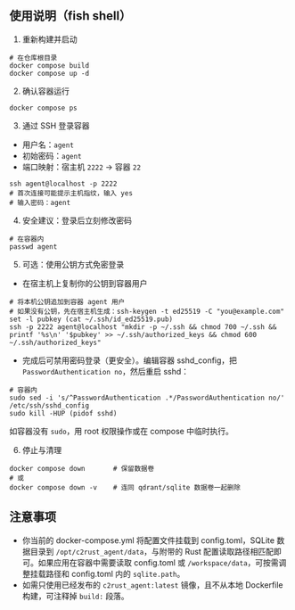 ## 使用说明（fish shell）

1) 重新构建并启动
```fish
# 在仓库根目录
docker compose build
docker compose up -d
```

2) 确认容器运行
```fish
docker compose ps
```

3) 通过 SSH 登录容器
- 用户名：`agent`
- 初始密码：`agent`
- 端口映射：宿主机 `2222` -> 容器 `22`
```fish
ssh agent@localhost -p 2222
# 首次连接可能提示主机指纹，输入 yes
# 输入密码：agent
```

4) 安全建议：登录后立刻修改密码
```fish
# 在容器内
passwd agent
```

5) 可选：使用公钥方式免密登录
- 在宿主机上复制你的公钥到容器用户
```fish
# 将本机公钥追加到容器 agent 用户
# 如果没有公钥，先在宿主机生成：ssh-keygen -t ed25519 -C "you@example.com"
set -l pubkey (cat ~/.ssh/id_ed25519.pub)
ssh -p 2222 agent@localhost "mkdir -p ~/.ssh && chmod 700 ~/.ssh && printf '%s\n' '$pubkey' >> ~/.ssh/authorized_keys && chmod 600 ~/.ssh/authorized_keys"
```
- 完成后可禁用密码登录（更安全）。编辑容器 sshd_config，把 `PasswordAuthentication no`，然后重启 sshd：
```fish
# 容器内
sudo sed -i 's/^PasswordAuthentication .*/PasswordAuthentication no/' /etc/ssh/sshd_config
sudo kill -HUP (pidof sshd)
```
如容器没有 `sudo`，用 root 权限操作或在 compose 中临时执行。

6) 停止与清理
```fish
docker compose down       # 保留数据卷
# 或
docker compose down -v    # 连同 qdrant/sqlite 数据卷一起删除
```

## 注意事项
- 你当前的 docker-compose.yml 将配置文件挂载到 config.toml，SQLite 数据目录到 `/opt/c2rust_agent/data`，与附带的 Rust 配置读取路径相匹配即可。如果应用在容器中需要读取 config.toml 或 `/workspace/data`，可按需调整挂载路径和 config.toml 内的 `sqlite.path`。
- 如需只使用已经发布的 `c2rust_agent:latest` 镜像，且不从本地 Dockerfile 构建，可注释掉 `build:` 段落。